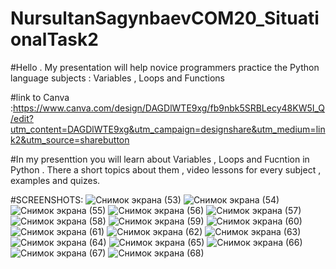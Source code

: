 # NursultanSagynbaevCOM20_SituationalTask2

#Hello . My presentation will help novice programmers practice the Python language subjects : Variables , Loops and Functions

#link to Canva :https://www.canva.com/design/DAGDlWTE9xg/fb9nbk5SRBLecy48KW5I_Q/edit?utm_content=DAGDlWTE9xg&utm_campaign=designshare&utm_medium=link2&utm_source=sharebutton

#In my presenttion you will learn about Variables , Loops and Fucntion in Python . There a short topics about them , video lessons for every subject , examples and quizes.

#SCREENSHOTS:
![Снимок экрана (53)](https://github.com/Nursultan15/NursultanSagynbaevSituationalTask2/assets/73534336/b87eb0d8-b51e-496a-86f5-7000ecde2b83)
![Снимок экрана (54)](https://github.com/Nursultan15/NursultanSagynbaevSituationalTask2/assets/73534336/0de4734d-02b4-44f3-adcb-868bb5caffbe)
![Снимок экрана (55)](https://github.com/Nursultan15/NursultanSagynbaevSituationalTask2/assets/73534336/ca63d96b-e82f-4281-9985-e63dab3ac606)
![Снимок экрана (56)](https://github.com/Nursultan15/NursultanSagynbaevSituationalTask2/assets/73534336/ec95e86f-f1be-4540-96bf-b0cb55ff0c8e)
![Снимок экрана (57)](https://github.com/Nursultan15/NursultanSagynbaevSituationalTask2/assets/73534336/bcdd52c7-82da-4ccf-916b-452426d8b04a)
![Снимок экрана (58)](https://github.com/Nursultan15/NursultanSagynbaevSituationalTask2/assets/73534336/15f7220d-2315-49d4-be3a-b345996f491d)
![Снимок экрана (59)](https://github.com/Nursultan15/NursultanSagynbaevSituationalTask2/assets/73534336/c8c85e38-6761-4c2c-acb9-62f609b0d1fe)
![Снимок экрана (60)](https://github.com/Nursultan15/NursultanSagynbaevSituationalTask2/assets/73534336/59f12ac3-04ea-49f2-8dc0-1a0576fc20a3)
![Снимок экрана (61)](https://github.com/Nursultan15/NursultanSagynbaevSituationalTask2/assets/73534336/d361b46b-f7cc-4211-b5f4-53b4a2c0e7c9)
![Снимок экрана (62)](https://github.com/Nursultan15/NursultanSagynbaevSituationalTask2/assets/73534336/602f11f2-4e54-44c8-9605-e3dbff9552d0)
![Снимок экрана (63)](https://github.com/Nursultan15/NursultanSagynbaevSituationalTask2/assets/73534336/dc99b7fb-31d9-4280-b4e1-d9b4f3e0fb60)
![Снимок экрана (64)](https://github.com/Nursultan15/NursultanSagynbaevSituationalTask2/assets/73534336/326e95c2-f8f8-4c1e-b107-d9d9f9c8d78a)
![Снимок экрана (65)](https://github.com/Nursultan15/NursultanSagynbaevSituationalTask2/assets/73534336/d53ce53a-aa3a-440c-aad4-eb96e5609691)
![Снимок экрана (66)](https://github.com/Nursultan15/NursultanSagynbaevSituationalTask2/assets/73534336/19612390-5608-4311-90d3-39ec1f121284)
![Снимок экрана (67)](https://github.com/Nursultan15/NursultanSagynbaevSituationalTask2/assets/73534336/6cc9bba1-7cc9-43f9-a3f5-b0e7e6d9953e)
![Снимок экрана (68)](https://github.com/Nursultan15/NursultanSagynbaevSituationalTask2/assets/73534336/6c78a916-91ed-43a4-8372-6e89ee543fc1)
